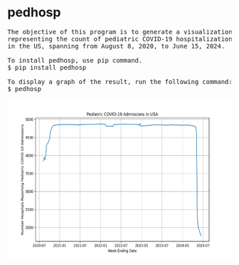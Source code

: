 # pedhosp 

<pre>
The objective of this program is to generate a visualization 
representing the count of pediatric COVID-19 hospitalizations 
in the US, spanning from August 8, 2020, to June 15, 2024.
  
To install pedhosp, use pip command.
$ pip install pedhosp
  
To display a graph of the result, run the following command:
$ pedhosp
</pre>

<img src='https://github.com/y-takefuji/pedhosp/raw/main/pediatric.png' height=360 width=600>
